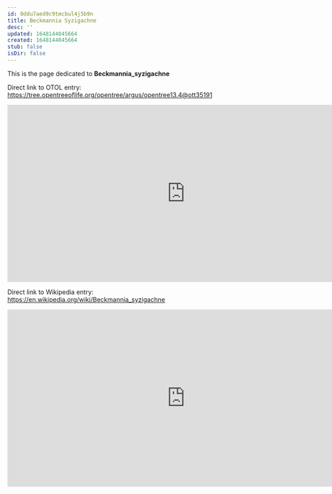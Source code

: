 ```yaml
---
id: 0ddu7aed9c9tmcbul4j5b9n
title: Beckmannia Syzigachne
desc: ''
updated: 1648144045664
created: 1648144045664
stub: false
isDir: false
---
```

This is the page dedicated to **Beckmannia_syzigachne**


Direct link to OTOL entry: https://tree.opentreeoflife.org/opentree/argus/opentree13.4@ott35191



<html>
    <body>
    <iframe src="https://tree.opentreeoflife.org/opentree/argus/opentree13.4@ott35191"
    width="800" height="400" frameborder="0" allowfullscreen> </iframe>
    </body>
</html>
    


Direct link to Wikipedia entry: https://en.wikipedia.org/wiki/Beckmannia_syzigachne



<html>
    <body>
    <iframe src="https://en.wikipedia.org/wiki/Beckmannia_syzigachne"
    width="800" height="400" frameborder="0" allowfullscreen> </iframe>
    </body>
</html>
    
